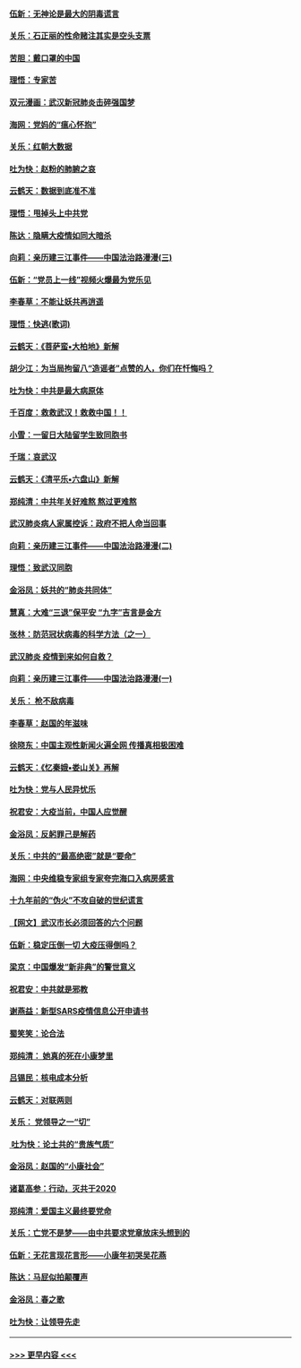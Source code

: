 #### [伍新：无神论是最大的阴毒谎言](../pages/nsc993/n11846129.md?t=02052111) 
#### [关乐：石正丽的性命赌注其实是空头支票](../pages/nsc993/n11846109.md?t=02052111) 
#### [苦胆：戴口罩的中国](../pages/nsc993/n11845576.md?t=02052111) 
#### [理悟：专家苦](../pages/nsc993/n11845564.md?t=02052111) 
#### [双元漫画：武汉新冠肺炎击碎强国梦](../pages/nsc993/n11843320.md?t=02052111) 
#### [海网：党妈的“瘟心怀抱”](../pages/nsc993/n11840740.md?t=02052111) 
#### [关乐：红朝大数据](../pages/nsc993/n11840675.md?t=02052111) 
#### [吐为快：赵粉的肺腑之哀](../pages/nsc993/n11840618.md?t=02052111) 
#### [云鹤天：数据到底准不准](../pages/nsc993/n11840325.md?t=02052111) 
#### [理悟：甩掉头上中共党](../pages/nsc993/n11838826.md?t=02052111) 
#### [陈达：隐瞒大疫情如同大暗杀](../pages/nsc993/n11838771.md?t=02052111) 
#### [向莉：亲历建三江事件——中国法治路漫漫(三)](../pages/nsc993/n11831825.md?t=02052111) 
#### [伍新：“党员上一线”视频火爆最为党乐见](../pages/nsc993/n11838200.md?t=02052111) 
#### [李春草：不能让妖共再逍遥](../pages/nsc993/n11838102.md?t=02052111) 
#### [理悟：快逃(歌词)](../pages/nsc993/n11838083.md?t=02052111) 
#### [云鹤天：《菩萨蛮▪大柏地》新解](../pages/nsc993/n11838059.md?t=02052111) 
#### [胡少江：为当局拘留八“造谣者”点赞的人，你们在忏悔吗？](../pages/nsc993/n11836801.md?t=02052111) 
#### [吐为快：中共是最大病原体](../pages/nsc993/n11836748.md?t=02052111) 
#### [千百度：救救武汉！救救中国！！](../pages/nsc993/n11836145.md?t=02052111) 
#### [小雪：一留日大陆留学生致同胞书](../pages/nsc993/n11834624.md?t=02052111) 
#### [千瑞：哀武汉](../pages/nsc993/n11833647.md?t=02052111) 
#### [云鹤天：《清平乐▪六盘山》新解](../pages/nsc993/n11833611.md?t=02052111) 
#### [郑纯清：中共年关好难熬 熬过更难熬](../pages/nsc993/n11833489.md?t=02052111) 
#### [武汉肺炎病人家属控诉：政府不把人命当回事](../pages/nsc993/n11833205.md?t=02052111) 
#### [向莉：亲历建三江事件——中国法治路漫漫(二)](../pages/nsc993/n11829102.md?t=02052111) 
#### [理悟：致武汉同胞](../pages/nsc993/n11831522.md?t=02052111) 
#### [金浴凤：妖共的“肺炎共同体”](../pages/nsc993/n11829448.md?t=02052111) 
#### [慧真：大难“三退”保平安 “九字”吉言是金方](../pages/nsc993/n11829501.md?t=02052111) 
#### [张林：防范冠状病毒的科学方法（之一）](../pages/nsc993/n11828618.md?t=02052111) 
#### [武汉肺炎 疫情到来如何自救？](../pages/nsc993/n11827632.md?t=02052111) 
#### [向莉：亲历建三江事件——中国法治路漫漫(一)](../pages/nsc993/n11827190.md?t=02052111) 
#### [关乐： 枪不敌病毒](../pages/nsc993/n11826746.md?t=02052111) 
#### [李春草：赵国的年滋味](../pages/nsc993/n11826321.md?t=02052111) 
#### [徐晓东：中国主观性新闻火遍全网 传播真相极困难](../pages/nsc993/n11826508.md?t=02052111) 
#### [云鹤天：《忆秦娥▪娄山关》再解](../pages/nsc993/n11824682.md?t=02052111) 
#### [吐为快：党与人民异忧乐](../pages/nsc993/n11824660.md?t=02052111) 
#### [祝君安：大疫当前，中国人应觉醒](../pages/nsc993/n11821946.md?t=02052111) 
#### [金浴凤：反躬罪己是解药](../pages/nsc993/n11820280.md?t=02052111) 
#### [关乐：中共的“最高绝密”就是“要命”](../pages/nsc993/n11816946.md?t=02052111) 
#### [海网：中央维稳专家组专家夸完海口入病房感言](../pages/nsc993/n11815138.md?t=02052111) 
#### [十九年前的“伪火”不攻自破的世纪谎言](../pages/nsc993/n11813238.md?t=02052111) 
#### [【网文】武汉市长必须回答的六个问题](../pages/nsc993/n11813848.md?t=02052111) 
#### [伍新：稳定压倒一切 大疫压得倒吗？](../pages/nsc993/n11812634.md?t=02052111) 
#### [梁京：中国爆发“新非典”的警世意义](../pages/nsc993/n11812554.md?t=02052111) 
#### [祝君安：中共就是邪教](../pages/nsc993/n11812431.md?t=02052111) 
#### [谢燕益：新型SARS疫情信息公开申请书](../pages/nsc993/n11808840.md?t=02052111) 
#### [蜀笑笑：论合法](../pages/nsc993/n11808064.md?t=02052111) 
#### [郑纯清： 她真的死在小康梦里](../pages/nsc993/n11806623.md?t=02052111) 
#### [吕锡民：核电成本分析](../pages/nsc993/n11806284.md?t=02052111) 
#### [云鹤天：对联两则](../pages/nsc993/n11805957.md?t=02052111) 
#### [关乐： 党领导之一“切”](../pages/nsc993/n11804505.md?t=02052111) 
#### [ 吐为快：论土共的“贵族气质”](../pages/nsc993/n11804490.md?t=02052111) 
#### [金浴凤：赵国的“小康社会”](../pages/nsc993/n11804452.md?t=02052111) 
#### [诸葛高参：行动，灭共于2020](../pages/nsc993/n11804120.md?t=02052111) 
#### [郑纯清：爱国主义最终要党命](../pages/nsc993/n11802197.md?t=02052111) 
#### [关乐：亡党不是梦——由中共要求党章放床头想到的](../pages/nsc993/n11802156.md?t=02052111) 
#### [伍新：无花言现花言形——小康年初哭吴花燕](../pages/nsc993/n11800044.md?t=02052111) 
#### [陈达：马屁似拍颠覆声](../pages/nsc993/n11800010.md?t=02052111) 
#### [金浴凤：春之歌](../pages/nsc993/n11797687.md?t=02052111) 
#### [吐为快：让领导先走](../pages/nsc993/n11797512.md?t=02052111) 

----
#### [ >>> 更早内容 <<< ](../indexes/nsc993-earlier.md)
